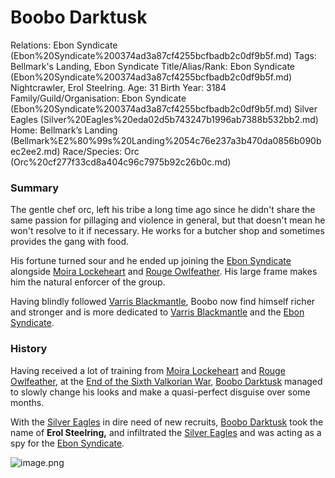 # Boobo Darktusk

Relations: Ebon Syndicate (Ebon%20Syndicate%200374ad3a87cf4255bcfbadb2c0df9b5f.md) 
Tags: Bellmark's Landing, Ebon Syndicate
Title/Alias/Rank: Ebon Syndicate (Ebon%20Syndicate%200374ad3a87cf4255bcfbadb2c0df9b5f.md) Nightcrawler, Erol Steelring.
Age: 31
Birth Year: 3184
Family/Guild/Organisation: Ebon Syndicate (Ebon%20Syndicate%200374ad3a87cf4255bcfbadb2c0df9b5f.md) Silver Eagles (Silver%20Eagles%20eda02d5b743247b1996ab7388b532bb2.md) 
Home: Bellmark’s Landing (Bellmark%E2%80%99s%20Landing%2054c76e237a3b470da0856b090bec2ee2.md) 
Race/Species: Orc (Orc%20cf277f33cd8a404c96c7975b92c26b0c.md)

### Summary

The gentle chef orc, left his tribe a long time ago since he didn't share the same passion for pillaging and violence in general, but that doesn't mean he won't resolve to it if necessary. He works for a butcher shop and sometimes provides the gang with food.

His fortune turned sour and he ended up joining the [Ebon Syndicate](Ebon%20Syndicate%200374ad3a87cf4255bcfbadb2c0df9b5f.md) alongside [Moira Lockeheart](Moira%20Lockeheart%20c89e6072151d4d7b8cde42c98b5cd8d0.md) and [Rouge Owlfeather](Rouge%20Owlfeather%20d814f136f0774af0949d5fb23fbee1e1.md). His large frame makes him the natural enforcer of the group.

Having blindly followed [Varris Blackmantle](Varris%20Blackmantle%205225eea635564ec3816e33dd88758d06.md), Boobo now find himself richer and stronger and is more dedicated to [Varris Blackmantle](Varris%20Blackmantle%205225eea635564ec3816e33dd88758d06.md) and the [Ebon Syndicate](Ebon%20Syndicate%200374ad3a87cf4255bcfbadb2c0df9b5f.md).

### History

Having received a lot of training from [Moira Lockeheart](Moira%20Lockeheart%20c89e6072151d4d7b8cde42c98b5cd8d0.md) and [Rouge Owlfeather](Rouge%20Owlfeather%20d814f136f0774af0949d5fb23fbee1e1.md), at the [End of the Sixth Valkorian War](End%20of%20the%20Sixth%20Valkorian%20War%20baaa265f20174631be11e4821e2552ba.md), [Boobo Darktusk](Boobo%20Darktusk%204932faee539f4dacae6e214232868dfe.md) managed to slowly change his looks and make a quasi-perfect disguise over some months. 

With the [Silver Eagles](Silver%20Eagles%20eda02d5b743247b1996ab7388b532bb2.md) in dire need of new recruits, [Boobo Darktusk](Boobo%20Darktusk%204932faee539f4dacae6e214232868dfe.md) took the name of **Erol Steelring,** and infiltrated the [Silver Eagles](Silver%20Eagles%20eda02d5b743247b1996ab7388b532bb2.md) and was acting as a spy for the [Ebon Syndicate](Ebon%20Syndicate%200374ad3a87cf4255bcfbadb2c0df9b5f.md).

![image.png](image%20105.png)